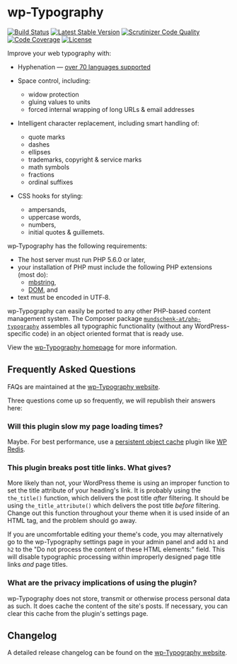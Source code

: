 # wp-Typography #

[![Build Status](https://scrutinizer-ci.com/g/mundschenk-at/wp-typography/badges/build.png?b=master)](https://scrutinizer-ci.com/g/mundschenk-at/wp-typography/build-status/master)
[![Latest Stable Version](https://poser.pugx.org/mundschenk-at/wp-typography/v/stable)](https://packagist.org/packages/mundschenk-at/wp-typography)
[![Scrutinizer Code Quality](https://scrutinizer-ci.com/g/mundschenk-at/wp-typography/badges/quality-score.png?b=master)](https://scrutinizer-ci.com/g/mundschenk-at/wp-typography/?branch=master)
[![Code Coverage](https://scrutinizer-ci.com/g/mundschenk-at/wp-typography/badges/coverage.png?b=master)](https://scrutinizer-ci.com/g/mundschenk-at/wp-typography/?branch=master)
[![License](https://poser.pugx.org/mundschenk-at/wp-typography/license)](https://packagist.org/packages/mundschenk-at/wp-typography)

Improve your web typography with:

*   Hyphenation &mdash; [over 70 languages supported](https://code.mundschenk.at/wp-typography/frequently-asked-questions/#faq-what-hyphenation-language-patterns-are-included)

*   Space control, including:
    -   widow protection
    -   gluing values to units
    -   forced internal wrapping of long URLs & email addresses

*   Intelligent character replacement, including smart handling of:
    -   quote marks
    -   dashes
    -   ellipses
    -   trademarks, copyright & service marks
    -   math symbols
    -   fractions
    -   ordinal suffixes

*   CSS hooks for styling:
    -   ampersands,
    -   uppercase words,
    -   numbers,
    -   initial quotes & guillemets.

wp‐Typography has the following requirements:

*   The host server must run PHP 5.6.0 or later,
*   your installation of PHP must include the following PHP extensions (most do):
    -   [mbstring](https://www.php.net/manual/en/mbstring.installation.php),
    -   [DOM](https://www.php.net/manual/en/dom.installation.php), and
*   text must be encoded in UTF‐8.


wp-Typography can easily be ported to any other PHP-based content management system. The Composer package [`mundschenk-at/php-typography`](https://github.com/mundschenk-at/php-typography) assembles all typographic functionality (without any WordPress-specific code) in an object oriented format that is ready use.

View the [wp-Typography homepage](https://code.mundschenk.at/wp-typography/ "wp-Typography Homepage") for more information.


## Frequently Asked Questions ##

FAQs are maintained at the [wp-Typography website](https://code.mundschenk.at/wp-typography/frequently-asked-questions/ "wp-Typography FAQs").

Three questions come up so frequently, we will republish their answers here:

### Will this plu­gin slow my page load­ing times? ###

Maybe. For best performance, use a [persistent object cache](https://wptavern.com/persistent-object-caching) plugin like [WP Redis](https://wordpress.org/plugins/wp-redis/).

### This plugin breaks post title links.  What gives? ###

More likely than not, your WordPress theme is using an improper function to set the title attribute of your heading's link.  It is probably using the `the_title()` function, which delivers the post title *after* filtering.  It should be using `the_title_attribute()` which delivers the post title *before* filtering.  Change out this function throughout your theme when it is used inside of an HTML tag, and the problem should go away.

If you are uncomfortable editing your theme's code, you may alternatively go to the wp-Typography settings page in your admin panel and add `h1` and `h2` to the "Do not process the content of these HTML elements:" field.  This will disable typographic processing within improperly designed page title links <em>and</em> page titles.

### What are the privacy implications of using the plugin? ###

wp-Typography does not store, transmit or otherwise process personal data as such. It does cache the content of the site's posts. If necessary, you can clear this cache from the plugin's settings page.


## Changelog ##

A detailed release changelog can be found on the [wp-Typography website](https://code.mundschenk.at/wp-typography/changes/).
